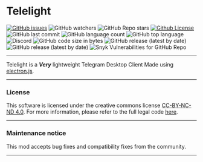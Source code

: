 # Telelight
[![GitHub issues](https://img.shields.io/github/issues/Psycho649/telelight)](https://github.com/Psycho649/telelight/issues)
![GitHub watchers](https://img.shields.io/github/watchers/Psycho649/telelight?style=social)
![GitHub Repo stars](https://img.shields.io/github/stars/Psycho649/telelight?style=social)
[![Github License](https://img.shields.io/badge/license-CC--BY--NC--ND--4.0-lightgrey)](https://creativecommons.org/licenses/by-nc-nd/4.0/)
![GitHub last commit](https://img.shields.io/github/last-commit/Psycho649/telelight)
![GitHub language count](https://img.shields.io/github/languages/count/Psycho649/telelight)
![GitHub top language](https://img.shields.io/github/languages/top/Psycho649/telelight)
![Discord](https://img.shields.io/discord/973870573212028928)
![GitHub code size in bytes](https://img.shields.io/github/languages/code-size/Psycho649/telelight)
![GitHub release (latest by date)](https://img.shields.io/github/downloads/Psycho649/telelight/latest/total)
![GitHub release (latest by date)](https://img.shields.io/github/v/release/Psycho649/telelight)
![Snyk Vulnerabilities for GitHub Repo](https://img.shields.io/snyk/vulnerabilities/github/Psycho649/telelight) 

---

Telelight is a ***Very*** lightweight Telegram Desktop Client Made using [electron.js](electronjs.org).

---

### License
This software is licensed under the creative commons license [CC-BY-NC-ND 4.0](https://creativecommons.org/licenses/by-nc-nd/4.0/). For more information, please refer to the full legal code [here](https://github.com/Psycho649/telelight/blob/master/License.md).

---

### Maintenance notice
This mod accepts bug fixes and compatibility fixes from the community.

---